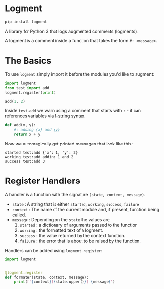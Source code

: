 # Logment

```bash
pip install logment
```

A library for Python 3 that logs augmented comments (logments).

A logment is a comment inside a function that takes the form `#: <message>`.

# The Basics

To use `logment` simply import it before the modules you'd like to augment:

```python
import logment
from test import add
logment.register(print)

add(1, 2)
```

Inside `test.add` we warn using a comment that starts with `:` - it can references variables via [f-string](https://www.python.org/dev/peps/pep-0498/) syntax.

```python
def add(x, y):
    #: adding {x} and {y}
    return x + y
```

Now we automagically get printed messages that look like this:

```
started test:add {'x': 1, 'y': 2}
working test:add adding 1 and 2
success test:add 3
```

# Register Handlers

A handler is a function with the signature `(state, context, message)`.

+ `state` : A string that is either `started`, `working`, `success`, `failure`
+ `context` : The name of the current module and, if present, function being called.
+ `message` : Depending on the `state` the values are:
  1. `started` : a dictionary of arguments passed to the function
  2. `working` : the formatted text of a logment.
  3. `success` : the value returned by the context function.
  4. `failure` : the error that is about to be raised by the function.

Handlers can be added using `logment.register`:

```python
import logment


@logment.register
def formater(state, context, message):
    print(f'{context}[{state.upper()}] {message}')
```
